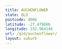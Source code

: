 ```yaml
---
title: AUCHENFLOWER
state: QLD
postcode: 4066
latitude: -27.479866
longitude: 152.964146
url: /qld/auchenflower/
layout: suburb
---
```

